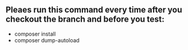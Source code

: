 
## Pleaes run this command every time after you checkout the branch and before you test:

- composer install
- composer dump-autoload

 
